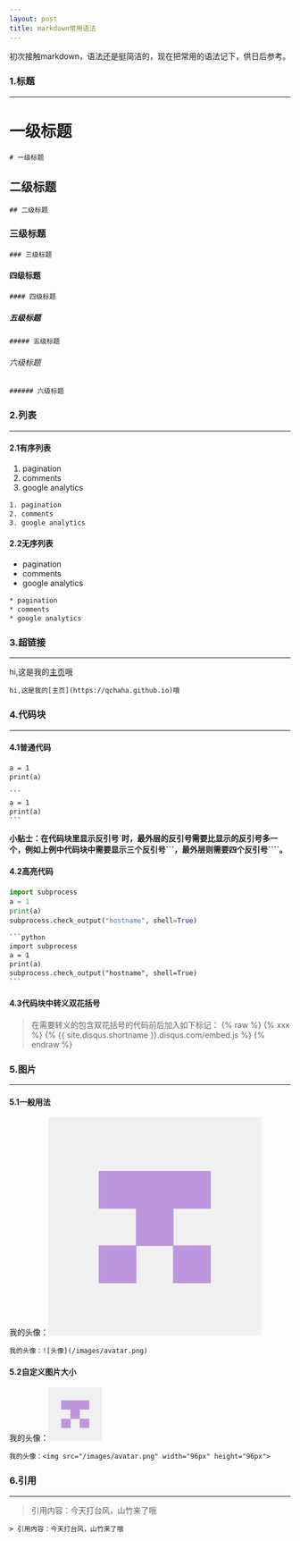 ```yaml
---
layout: post
title: markdown常用语法
--- 
```


初次接触markdown，语法还是挺简洁的，现在把常用的语法记下，供日后参考。

### 1.标题
---

# 一级标题
```
# 一级标题
```
## 二级标题
```
## 二级标题
```
### 三级标题
```
### 三级标题
```
#### 四级标题
```
#### 四级标题
```
##### 五级标题
```
##### 五级标题
```
###### 六级标题
```
###### 六级标题
```


### 2.列表
---

#### 2.1有序列表
1. pagination
2. comments
3. google analytics
  
```
1. pagination
2. comments
3. google analytics
```
  
#### 2.2无序列表
* pagination
* comments
* google analytics
  
```
* pagination
* comments
* google analytics
```


### 3.超链接
---

hi,这是我的[主页](https://qchaha.github.io)哦
```
hi,这是我的[主页](https://qchaha.github.io)哦
```


### 4.代码块
---

#### 4.1普通代码
```
a = 1
print(a)
```
  
````
```
a = 1
print(a)
```
````
**小贴士：在代码块里显示反引号\`时，最外层的反引号需要比显示的反引号多一个，例如上例中代码块中需要显示三个反引号\`\`\`，最外层则需要四个反引号\`\`\`\`。**
  
#### 4.2高亮代码
```python
import subprocess
a = 1
print(a)
subprocess.check_output("hostname", shell=True)
```
  
````
```python
import subprocess
a = 1
print(a)
subprocess.check_output("hostname", shell=True)
```
````

#### 4.3代码块中转义双花括号
> 在需要转义的包含双花括号的代码前后加入如下标记：
> {% raw %}
> {% xxx %}
> {% {{ site.disqus.shortname }}.disqus.com/embed.js %}
> {% endraw %}



### 5.图片
---

#### 5.1一般用法
我的头像：![头像](/images/avatar.png)

```
我的头像：![头像](/images/avatar.png)
```

#### 5.2自定义图片大小
我的头像：<img src="/images/avatar.png" width="96px" height="96px">

```
我的头像：<img src="/images/avatar.png" width="96px" height="96px">
```


### 6.引用
---

> 引用内容：今天打台风，山竹来了哦

```
> 引用内容：今天打台风，山竹来了哦
```

